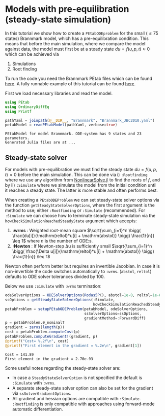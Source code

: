 # Models with pre-equilibration (steady-state simulation)

In this tutorial we show how to create a `PEtabODEproblem` for the small ($\leq 75$ states) Brannmark model, which has a pre-equilibration condition. This means that before the main simulation, where we compare the model against data, the model must first be at a steady state $du = f(u, p, t) \approx 0$ which can be achieved via

1. Simulations
2. Root finding

To run the code you need the Brannmark PEtab files which can be found [here](https://github.com/sebapersson/PEtab.jl/tree/main/examples/Brannmark/). A fully runnable example of this tutorial can be found [here](https://github.com/sebapersson/PEtab.jl/tree/main/examples/Brannmark.jl).

First we load necessary libraries and read the model.

```julia
using PEtab
using OrdinaryDiffEq
using Printf

pathYaml = joinpath(@__DIR__, "Brannmark", "Brannmark_JBC2010.yaml")
petabModel = readPEtabModel(pathYaml, verbose=true)
```
```
PEtabModel for model Brannmark. ODE-system has 9 states and 23 parameters.
Generated Julia files are at ...
```

## Steady-state solver

For models with pre-equilibration we must find the steady state $du = f(u, p, t) ≈ 0$ before the main simulation. This can be done via i) `:Rootfinding` where we use any algorithm from [NonlinearSolve.jl](https://github.com/SciML/NonlinearSolve.jl) to find the roots of $f$, and by ii) `:Simulate` where we simulate the model from the initial condition until it reaches a steady state. The latter is more stable and often performs best.

When creating a `PEtabODEProblem` we can set steady-state solver options via the function `getSteadyStateSolverOptions`, where the first argument is the method to use; either `:Rootfinding` or `:Simulate` (recommended). For `:Simulate` we can choose how to terminate steady-state simulation via the `howCheckSimulationReachedSteadyState` argument which accepts:

1. **:wrms** : Weighted root-mean square $\sqrt{\sum_{i=1}^n \bigg( \frac{du[i]}{\mathrm{reltol}*u[i] + \mathrm{abstol}} \bigg)  \frac{1}{n}} \leq 1$ where $n$ is the number of ODE:s.
2. **:Newton** : If Newton-step Δu is sufficiently small $\sqrt{\sum_{i=1}^n \bigg( \frac{\Delta u[i]}{\mathrm{reltol}*u[i] + \mathrm{abstol}} \bigg)  \frac{1}{n}} \leq 1$

Newton often perform better but requires an invertible Jacobian. In case it is non-invertible the code switches automatically to `:wrms`. (`abstol`, `reltol`) defaults to ODE solver tolerances divided by 100.

Below we use `:Simulate` with `:wrms` termination:

```julia
odeSolverOptions = ODESolverOptions(Rodas5P(), abstol=1e-8, reltol=1e-8)
ssOptions = getSteadyStateSolverOptions(:Simulate,
                                        howCheckSimulationReachedSteadyState=:wrms)
petabProblem = setupPEtabODEProblem(petabModel, odeSolverOptions, 
                                    ssSolverOptions=ssOptions,
                                    gradientMethod=:ForwardDiff) 
p = petabProblem.θ_nominalT 
gradient = zeros(length(p)) 
cost = petabProblem.computeCost(p)
petabProblem.computeGradient!(gradient, p)
@printf("Cost= %.2f\n", cost)
@printf("First element in the gradient = %.2e\n", gradient[1])
```
```
Cost = 141.89
First element in the gradient = 2.70e-03
```

Some useful notes regarding the steady-state solver are:

* In case a `SteadyStateSolverOption` is not specified the default is `:Simulate` with `:wrms`.
* A separate steady-state solver option can also be set for the gradient via `ssSolverGradientOptions`.
* All gradient and hessian options are compatible with `:Simulate`. `:Rootfinding` is only compatible with approaches using forward-mode automatic differentiation.
